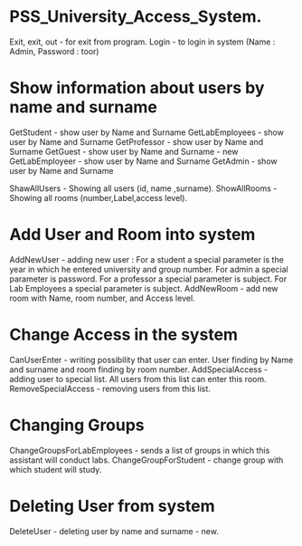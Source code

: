 # PSS_University_Access_System.


Exit, exit, out - for exit from program.
Login - to login in system (Name : Admin, Password : toor)

# Show information about users by name and surname
GetStudent - show user by Name and Surname
GetLabEmployees - show user by Name and Surname
GetProfessor - show user by Name and Surname
GetGuest - show user by Name and Surname - new
GetLabEmployeer - show user by Name and Surname
GetAdmin - show user by Name and Surname

ShawAllUsers - Showing all users (id, name ,surname).
ShowAllRooms - Showing all rooms (number,Label,access level).

# Add User and Room into system
AddNewUser - adding new user :
  For a student a special parameter is the year in which he entered university and group number.
  For admin a special parameter is password.
  For a professor a special parameter is subject.
  For Lab Employees a special parameter is subject.
AddNewRoom - add new room with Name, room number, and Access level.

# Change Access in the system
CanUserEnter - writing possibility that user can enter. User finding by Name and surname and room finding by room number.
AddSpecialAccess - adding user to special list. All users from this list can enter this room.
RemoveSpecialAccess - removing users from this list.

# Changing Groups 
ChangeGroupsForLabEmployees - sends a list of groups in which this assistant will conduct labs.
ChangeGroupForStudent - change group with which student will study.

# Deleting User from system
DeleteUser - deleting user by name and surname - new.
